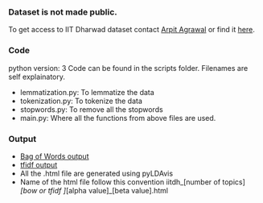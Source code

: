 ### Dataset is not made public. 

To get access to IIT Dharwad dataset contact 
[Arpit Agrawal](https://github.com/agrawalarpit14) or 
find it [here](https://github.com/agrawalarpit14/lda-private).

### Code

python version: 3
Code can be found in the scripts folder. Filenames are self explainatory.
- lemmatization.py: To lemmatize the data
- tokenization.py: To tokenize the data
- stopwords.py: To remove all the stopwords
- main.py: Where all the functions from above files are used.

### Output

- [Bag of Words output](bow_output/)
- [tfidf output](tfidf_output/)
- All the .html file are generated using pyLDAvis
- Name of the html file follow this convention iitdh_[number of topics]_[bow or tfidf ]_[alpha value]_[beta value].html
